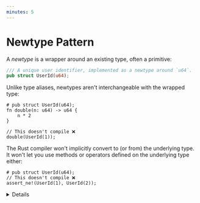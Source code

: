 ```yaml
---
minutes: 5
---
```


# Newtype Pattern

A _newtype_ is a wrapper around an existing type, often a primitive:

```rust
/// A unique user identifier, implemented as a newtype around `u64`.
pub struct UserId(u64);
```

Unlike type aliases, newtypes aren't interchangeable with the wrapped type:

```rust,compile_fail
# pub struct UserId(u64);
fn double(n: u64) -> u64 {
    n * 2
}

// This doesn't compile ❌
double(UserId(1));
```

The Rust compiler won't implicitly convert to (or from) the underlying type.\
It won't let you use methods or operators defined on the underlying type either:

```rust,compile_fail
# pub struct UserId(u64);
// This doesn't compile ❌
assert_ne!(UserId(1), UserId(2));
```

<details>

- Run the example to show students the error message from the compiler.

- Modify the example to use a typealias instead of a newtype, such as
  `type MessageId = u64`. The modified example should compile, thus highlighting
  the differences between the two approaches.

- Stress that newtypes, out of the box, have no behaviour attached to them. You
  need to be intentional about which methods and operators you are willing to
  forward from the underlying type. In our `UserId` example, it is reasonable to
  allow comparisons between `UserId`s, but it wouldn't make sense to allow
  arithmetic operations like addition or subtraction.

</details>
